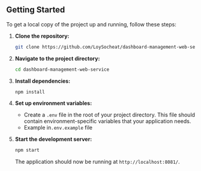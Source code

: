## Getting Started

To get a local copy of the project up and running, follow these steps:

1. **Clone the repository:**

    ```bash
    git clone https://github.com/LoySocheat/dashboard-management-web-service.git
    ```

2. **Navigate to the project directory:**

    ```bash
    cd dashboard-management-web-service
    ```

3. **Install dependencies:**

    ```bash
    npm install
    ```
4. **Set up environment variables:**

    - Create a `.env` file in the root of your project directory. This file should contain environment-specific variables that your application needs. 
    - Example in`.env.example` file

5. **Start the development server:**

    ```bash
    npm start
    ```

    The application should now be running at `http://localhost:8081/`.
